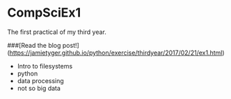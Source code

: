 # CompSciEx1
The first practical of my third year.

###[Read the blog post!] (https://jamietyger.github.io/python/exercise/thirdyear/2017/02/21/ex1.html)

- Intro to filesystems
- python
- data processing
- not so big data

